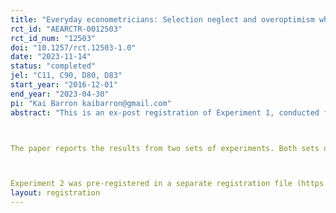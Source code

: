 ```yaml
---
title: "Everyday econometricians: Selection neglect and overoptimism when learning from others"
rct_id: "AEARCTR-0012503"
rct_id_num: "12503"
doi: "10.1257/rct.12503-1.0"
date: "2023-11-14"
status: "completed"
jel: "C11, C90, D80, D83"
start_year: "2016-12-01"
end_year: "2023-04-30"
pi: "Kai Barron kaibarron@gmail.com"
abstract: "This is an ex-post registration of Experiment 1, conducted for the paper entitled "Everyday econometricians: Selection neglect and overoptimism when learning from others." 

The paper reports the results from two sets of experiments. Both sets of experiments study whether individuals neglect selection effects when learning from data generated by others' decisions. 

Experiment 2 was pre-registered in a separate registration file (https://www.socialscienceregistry.org/trials/10536). "
layout: registration
---
```


